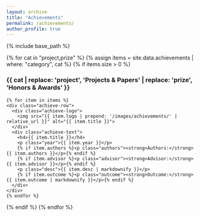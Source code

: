 ```yaml
---
layout: archive
title: "Achievements"
permalink: /achievements/
author_profile: true
---
```


{% include base_path %}

{% for cat in "project,prize" %}
  {% assign items = site.data.achievements | where: "category", cat %}
  {% if items.size > 0 %}
    <h3 id="{{ cat }}">{{ cat | replace: 'project', 'Projects & Papers' | replace: 'prize', 'Honors & Awards' }}</h3>

    {% for item in items %}
    <div class="achieve-row">
      <div class="achieve-logo">
        <img src="{{ item.logo | prepend: '/images/achievements/' | relative_url }}" alt="{{ item.title }}">
      </div>
      <div class="achieve-text">
        <h4>{{ item.title }}</h4>
        <p class="year">{{ item.year }}</p>
        {% if item.authors %}<p class="authors"><strong>Authors:</strong> {{ item.authors }}</p>{% endif %}
        {% if item.advisor %}<p class="advisor"><strong>Advisor:</strong> {{ item.advisor }}</p>{% endif %}
        <p class="desc">{{ item.desc | markdownify }}</p>
        {% if item.outcome %}<p class="outcome"><strong>Outcome:</strong> {{ item.outcome | markdownify }}</p>{% endif %}
      </div>
    </div>
    {% endfor %}
  {% endif %}
{% endfor %}
